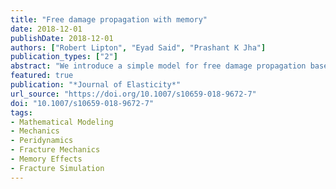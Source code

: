 ```yaml
---
title: "Free damage propagation with memory"
date: 2018-12-01
publishDate: 2018-12-01
authors: ["Robert Lipton", "Eyad Said", "Prashant K Jha"]
publication_types: ["2"]
abstract: "We introduce a simple model for free damage propagation based on non-local potentials. The model is developed using a state based peridynamic formulation. The resulting evolution is shown to be well posed. At each instant of the evolution we identify the damage set. On this set the local strain has exceeded critical values either for tensile or hydrostatic strain and damage has occurred. For this model the damage set is nondecreasing with time and associated with damage variables defined at each point in the body. We show that energy balance holds for this evolution. For differentiable displacements away from the damage set we show that the nonlocal model converges to the linear elastic model."
featured: true
publication: "*Journal of Elasticity*"
url_source: "https://doi.org/10.1007/s10659-018-9672-7"
doi: "10.1007/s10659-018-9672-7"
tags:
- Mathematical Modeling
- Mechanics
- Peridynamics
- Fracture Mechanics
- Memory Effects
- Fracture Simulation
---
```


